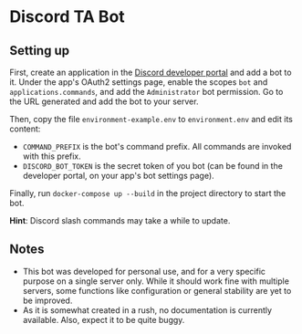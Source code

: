 # Discord TA Bot

## Setting up

First, create an application in the [Discord developer portal](https://discord.com/developers/applications/) and add a bot to it.
Under the app's OAuth2 settings page, enable the scopes `bot` and `applications.commands`, and add the `Administrator` bot permission.
Go to the URL generated and add the bot to your server.

Then, copy the file `environment-example.env` to `environment.env` and edit its content:

- `COMMAND_PREFIX` is the bot's command prefix. All commands are invoked with this prefix.
- `DISCORD_BOT_TOKEN` is the secret token of you bot (can be found in the developer portal, on your app's bot settings page).

Finally, run `docker-compose up --build` in the project directory to start the bot.

**Hint**: Discord slash commands may take a while to update.

## Notes

- This bot was developed for personal use, and for a very specific purpose on a single server only. While it should work fine with multiple servers, some functions like configuration or general stability are yet to be improved.
- As it is somewhat created in a rush, no documentation is currently available. Also, expect it to be quite buggy.
